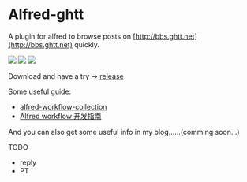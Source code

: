 # Alfred-ghtt
A plugin for alfred to browse posts on [http://bbs.ghtt.net](http://bbs.ghtt.net) quickly.

![](https://ws3.sinaimg.cn/large/006tNc79ly1fjmb6qhvtvj30gz0f9q8p.jpg)
![](https://ws4.sinaimg.cn/large/006tNc79ly1fjmb7ecpwbj30gz0f9n19.jpg)
![](https://ws4.sinaimg.cn/large/006tNc79ly1fjmb7wbl8pj30gz0f9adb.jpg)

Download and have a try -> [release](https://github.com/vanishcode/alfred-ghtt/releases/tag/0.0.2)

Some useful guide:
* [alfred-workflow-collection](http://alfredworkflow.com)
* [Alfred workflow 开发指南](http://myg0u.com/python/2015/05/23/tutorial-alfred-workflow.html)

And you can also get some useful info in my blog......(comming soon...)

TODO
* reply
* PT